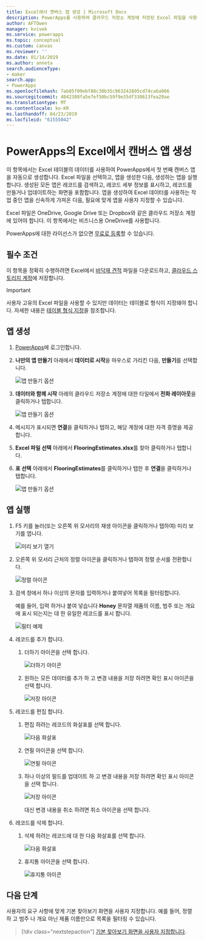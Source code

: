 ```yaml
---
title: Excel에서 캔버스 앱 생성 | Microsoft Docs
description: PowerApps를 사용하여 클라우드 저장소 계정에 저장된 Excel 파일을 사용하는 캔버스 앱을 자동으로 생성
author: AFTOwen
manager: kvivek
ms.service: powerapps
ms.topic: conceptual
ms.custom: canvas
ms.reviewer: ''
ms.date: 01/14/2019
ms.author: anneta
search.audienceType:
- maker
search.app:
- PowerApps
ms.openlocfilehash: 7ab85f09ebf88c30b35c963242895cd74ca6a966
ms.sourcegitcommit: 4042388fa5e7ef50bc59f9e35df330613fea29ae
ms.translationtype: MT
ms.contentlocale: ko-KR
ms.lasthandoff: 04/23/2019
ms.locfileid: "61555042"
---
```

# <a name="generate-a-canvas-app-from-excel-in-powerapps"></a>PowerApps의 Excel에서 캔버스 앱 생성

이 항목에서는 Excel 테이블의 데이터를 사용하여 PowerApps에서 첫 번째 캔버스 앱을 자동으로 생성합니다. Excel 파일을 선택하고, 앱을 생성한 다음, 생성하는 앱을 실행합니다. 생성된 모든 앱은 레코드를 검색하고, 레코드 세부 정보를 표시하고, 레코드를 만들거나 업데이트하는 화면을 포함합니다. 앱을 생성하여 Excel 데이터를 사용하는 작업 중인 앱을 신속하게 가져온 다음, 필요에 맞게 앱을 사용자 지정할 수 있습니다. 

Excel 파일은 OneDrive, Google Drive 또는 Dropbox와 같은 클라우드 저장소 계정에 있어야 합니다. 이 항목에서는 비즈니스용 OneDrive를 사용합니다.

PowerApps에 대한 라이선스가 없으면 [무료로 등록](../signup-for-powerapps.md)할 수 있습니다.

## <a name="prerequisites"></a>필수 조건

이 항목을 정확히 수행하려면 Excel에서 [바닥재 견적](https://az787822.vo.msecnd.net/documentation/get-started-from-data/FlooringEstimates.xlsx) 파일을 다운로드하고, [클라우드 스토리지 계정](connections/cloud-storage-blob-connections.md)에 저장합니다.

> [!IMPORTANT]
> 사용자 고유의 Excel 파일을 사용할 수 있지만 데이터는 테이블로 형식이 지정돼야 합니다. 자세한 내용은 [테이블 형식 지정](how-to-excel-tips.md)을 참조합니다. 

## <a name="generate-the-app"></a>앱 생성

1. [PowerApps](https://web.powerapps.com?utm_source=padocs&utm_medium=linkinadoc&utm_campaign=referralsfromdoc)에 로그인합니다.

1. **나만의 앱 만들기** 아래에서 **데이터로 시작**을 마우스로 가리킨 다음, **만들기**를 선택합니다.

    ![앱 만들기 옵션](./media/get-started-create-from-data/start-from-data.png)

1. **데이터와 함께 시작** 아래의 클라우드 저장소 계정에 대한 타일에서 **전화 레이아웃**을 클릭하거나 탭합니다.

    ![앱 만들기 옵션](./media/get-started-create-from-data/odfb-tile.png)

1. 메시지가 표시되면 **연결**을 클릭하거나 탭하고, 해당 계정에 대한 자격 증명을 제공합니다.

1. **Excel 파일 선택** 아래에서 **FlooringEstimates.xlsx**를 찾아 클릭하거나 탭합니다. 

1. **표 선택** 아래에서 **FlooringEstimates**를 클릭하거나 탭한 후 **연결**을 클릭하거나 탭합니다.

    ![앱 만들기 옵션](./media/get-started-create-from-data/choose-table.png)

## <a name="run-the-app"></a>앱 실행

1. F5 키를 눌러(또는 오른쪽 위 모서리의 재생 아이콘을 클릭하거나 탭하여) 미리 보기를 엽니다.

    ![미리 보기 열기](./media/get-started-create-from-data/open-preview.png)

1. 오른쪽 위 모서리 근처의 정렬 아이콘을 클릭하거나 탭하여 정렬 순서를 전환합니다.

    ![정렬 아이콘](./media/get-started-create-from-data/sort-icon.png)

1. 검색 창에서 하나 이상의 문자를 입력하거나 붙여넣어 목록을 필터링합니다.

    예를 들어, 입력 하거나 붙여 넣습니다 **Honey** 문자열 제품의 이름, 범주 또는 개요에 표시 되는지는 대 한 유일한 레코드를 표시 합니다.

    ![필터 예제](./media/get-started-create-from-data/filter-example.png)

1. 레코드를 추가 합니다.

    1. 더하기 아이콘을 선택 합니다.

        ![더하기 아이콘](./media/get-started-create-from-data/plus-icon.png)

    1. 원하는 모든 데이터를 추가 하 고 변경 내용을 저장 하려면 확인 표시 아이콘을 선택 합니다.

        ![저장 아이콘](./media/get-started-create-from-data/save-icon.png)

1. 레코드를 편집 합니다.

    1. 편집 하려는 레코드의 화살표를 선택 합니다.

        ![다음 화살표](./media/get-started-create-from-data/next-arrow.png)

    1. 연필 아이콘을 선택 합니다.

        ![연필 아이콘](./media/get-started-create-from-data/pencil-icon.png)

    1. 하나 이상의 필드를 업데이트 하 고 변경 내용을 저장 하려면 확인 표시 아이콘을 선택 합니다.

        ![저장 아이콘](./media/get-started-create-from-data/save-icon.png)

        대신 변경 내용을 취소 하려면 취소 아이콘을 선택 합니다.

1. 레코드를 삭제 합니다.

    1. 삭제 하려는 레코드에 대 한 다음 화살표를 선택 합니다.

        ![다음 화살표](./media/get-started-create-from-data/next-arrow.png)

    1. 휴지통 아이콘을 선택 합니다.

        ![휴지통 아이콘](./media/get-started-create-from-data/trash-icon.png)

## <a name="next-steps"></a>다음 단계

사용자의 요구 사항에 맞게 기본 찾아보기 화면을 사용자 지정합니다. 예를 들어, 정렬 하 고 범주 나 개요 아닌 제품 이름만으로 목록을 필터링 수 있습니다.

> [!div class="nextstepaction"]
> [기본 찾아보기 화면을 사용자 지정합니다](customize-layout-sharepoint.md).
